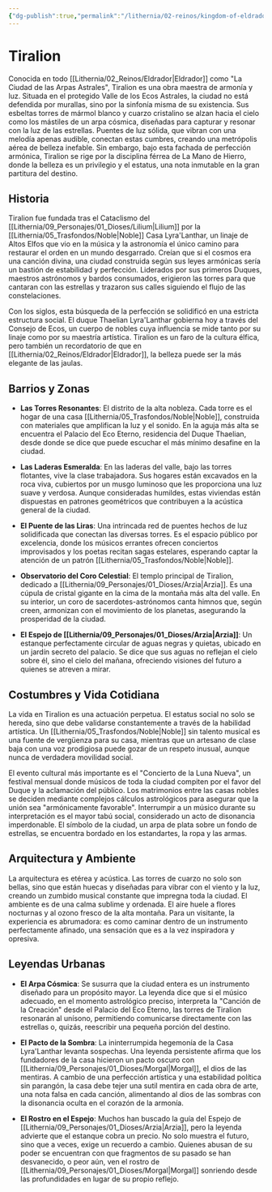 ```yaml
---
{"dg-publish":true,"permalink":"/lithernia/02-reinos/kingdom-of-eldrador/tiralion/","title":"Tiralion","tags":["lithernia","ciudad","Eldrador"]}
---
```


# Tiralion

Conocida en todo [[Lithernia/02_Reinos/Eldrador\|Eldrador]] como "La Ciudad de las Arpas Astrales", Tiralion es una obra maestra de armonía y luz. Situada en el protegido Valle de los Ecos Astrales, la ciudad no está defendida por murallas, sino por la sinfonía misma de su existencia. Sus esbeltas torres de mármol blanco y cuarzo cristalino se alzan hacia el cielo como los mástiles de un arpa cósmica, diseñadas para capturar y resonar con la luz de las estrellas. Puentes de luz sólida, que vibran con una melodía apenas audible, conectan estas cumbres, creando una metrópolis aérea de belleza inefable. Sin embargo, bajo esta fachada de perfección armónica, Tiralion se rige por la disciplina férrea de La Mano de Hierro, donde la belleza es un privilegio y el estatus, una nota inmutable en la gran partitura del destino.

## Historia

Tiralion fue fundada tras el Cataclismo del [[Lithernia/09_Personajes/01_Dioses/Lilium\|Lilium]] por la [[Lithernia/05_Trasfondos/Noble\|Noble]] Casa Lyra'Lanthar, un linaje de Altos Elfos que vio en la música y la astronomía el único camino para restaurar el orden en un mundo desgarrado. Creían que si el cosmos era una canción divina, una ciudad construida según sus leyes armónicas sería un bastión de estabilidad y perfección. Liderados por sus primeros Duques, maestros astrónomos y bardos consumados, erigieron las torres para que cantaran con las estrellas y trazaron sus calles siguiendo el flujo de las constelaciones.

Con los siglos, esta búsqueda de la perfección se solidificó en una estricta estructura social. El duque Thaelian Lyra'Lanthar gobierna hoy a través del Consejo de Ecos, un cuerpo de nobles cuya influencia se mide tanto por su linaje como por su maestría artística. Tiralion es un faro de la cultura élfica, pero también un recordatorio de que en [[Lithernia/02_Reinos/Eldrador\|Eldrador]], la belleza puede ser la más elegante de las jaulas.

## Barrios y Zonas

- **Las Torres Resonantes**: El distrito de la alta nobleza. Cada torre es el hogar de una casa [[Lithernia/05_Trasfondos/Noble\|Noble]], construida con materiales que amplifican la luz y el sonido. En la aguja más alta se encuentra el Palacio del Eco Eterno, residencia del Duque Thaelian, desde donde se dice que puede escuchar el más mínimo desafine en la ciudad.

- **Las Laderas Esmeralda**: En las laderas del valle, bajo las torres flotantes, vive la clase trabajadora. Sus hogares están excavados en la roca viva, cubiertos por un musgo luminoso que les proporciona una luz suave y verdosa. Aunque consideradas humildes, estas viviendas están dispuestas en patrones geométricos que contribuyen a la acústica general de la ciudad.

- **El Puente de las Liras**: Una intrincada red de puentes hechos de luz solidificada que conectan las diversas torres. Es el espacio público por excelencia, donde los músicos errantes ofrecen conciertos improvisados y los poetas recitan sagas estelares, esperando captar la atención de un patrón [[Lithernia/05_Trasfondos/Noble\|Noble]].

- **Observatorio del Coro Celestial**: El templo principal de Tiralion, dedicado a [[Lithernia/09_Personajes/01_Dioses/Arzia\|Arzia]]. Es una cúpula de cristal gigante en la cima de la montaña más alta del valle. En su interior, un coro de sacerdotes-astrónomos canta himnos que, según creen, armonizan con el movimiento de los planetas, asegurando la prosperidad de la ciudad.

- **El Espejo de [[Lithernia/09_Personajes/01_Dioses/Arzia\|Arzia]]**: Un estanque perfectamente circular de aguas negras y quietas, ubicado en un jardín secreto del palacio. Se dice que sus aguas no reflejan el cielo sobre él, sino el cielo del mañana, ofreciendo visiones del futuro a quienes se atreven a mirar.

## Costumbres y Vida Cotidiana

La vida en Tiralion es una actuación perpetua. El estatus social no solo se hereda, sino que debe validarse constantemente a través de la habilidad artística. Un [[Lithernia/05_Trasfondos/Noble\|Noble]] sin talento musical es una fuente de vergüenza para su casa, mientras que un artesano de clase baja con una voz prodigiosa puede gozar de un respeto inusual, aunque nunca de verdadera movilidad social.

El evento cultural más importante es el "Concierto de la Luna Nueva", un festival mensual donde músicos de toda la ciudad compiten por el favor del Duque y la aclamación del público. Los matrimonios entre las casas nobles se deciden mediante complejos cálculos astrológicos para asegurar que la unión sea "armónicamente favorable". Interrumpir a un músico durante su interpretación es el mayor tabú social, considerado un acto de disonancia imperdonable. El símbolo de la ciudad, un arpa de plata sobre un fondo de estrellas, se encuentra bordado en los estandartes, la ropa y las armas.

## Arquitectura y Ambiente

La arquitectura es etérea y acústica. Las torres de cuarzo no solo son bellas, sino que están huecas y diseñadas para vibrar con el viento y la luz, creando un zumbido musical constante que impregna toda la ciudad. El ambiente es de una calma sublime y ordenada. El aire huele a flores nocturnas y al ozono fresco de la alta montaña. Para un visitante, la experiencia es abrumadora: es como caminar dentro de un instrumento perfectamente afinado, una sensación que es a la vez inspiradora y opresiva.

## Leyendas Urbanas

- **El Arpa Cósmica**: Se susurra que la ciudad entera es un instrumento diseñado para un propósito mayor. La leyenda dice que si el músico adecuado, en el momento astrológico preciso, interpreta la "Canción de la Creación" desde el Palacio del Eco Eterno, las torres de Tiralion resonarán al unísono, permitiendo comunicarse directamente con las estrellas o, quizás, reescribir una pequeña porción del destino.

- **El Pacto de la Sombra**: La ininterrumpida hegemonía de la Casa Lyra'Lanthar levanta sospechas. Una leyenda persistente afirma que los fundadores de la casa hicieron un pacto oscuro con [[Lithernia/09_Personajes/01_Dioses/Morgal\|Morgal]], el dios de las mentiras. A cambio de una perfección artística y una estabilidad política sin parangón, la casa debe tejer una sutil mentira en cada obra de arte, una nota falsa en cada canción, alimentando al dios de las sombras con la disonancia oculta en el corazón de la armonía.

- **El Rostro en el Espejo**: Muchos han buscado la guía del Espejo de [[Lithernia/09_Personajes/01_Dioses/Arzia\|Arzia]], pero la leyenda advierte que el estanque cobra un precio. No solo muestra el futuro, sino que a veces, exige un recuerdo a cambio. Quienes abusan de su poder se encuentran con que fragmentos de su pasado se han desvanecido, o peor aún, ven el rostro de [[Lithernia/09_Personajes/01_Dioses/Morgal\|Morgal]] sonriendo desde las profundidades en lugar de su propio reflejo.
